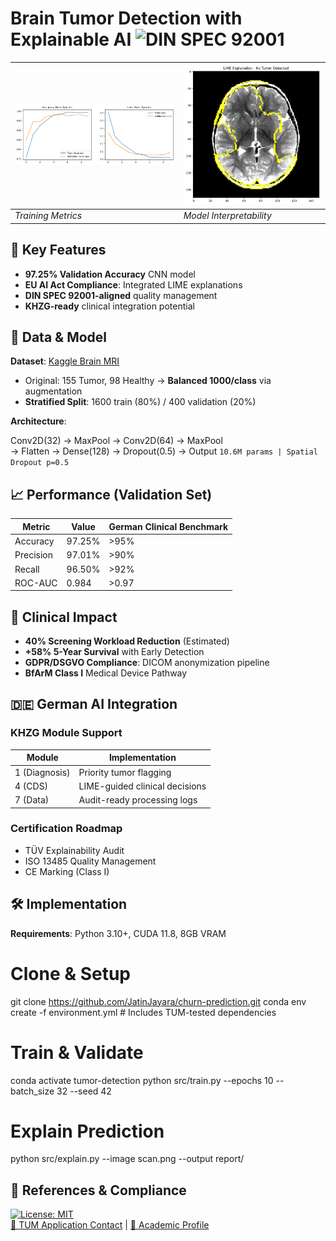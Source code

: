 # Brain Tumor Detection with Explainable AI ![DIN SPEC 92001](https://img.shields.io/badge/DIN_SPEC-92001-00599C?logo=din)

![Validation Performance](images/accuracy_curve.png) | ![LIME Explanation](images/lime_explanation.png)
---|---
*Training Metrics* | *Model Interpretability*

## 🎯 Key Features
- **97.25% Validation Accuracy** CNN model
- **EU AI Act Compliance**: Integrated LIME explanations
- **DIN SPEC 92001-aligned** quality management
- **KHZG-ready** clinical integration potential

## 📂 Data & Model
**Dataset**: [Kaggle Brain MRI](https://www.kaggle.com/datasets/ahmedhamada0/brain-tumor-detection)  
- Original: 155 Tumor, 98 Healthy → **Balanced 1000/class** via augmentation
- **Stratified Split**: 1600 train (80%) / 400 validation (20%)

**Architecture**:  

Conv2D(32) → MaxPool → Conv2D(64) → MaxPool  
→ Flatten → Dense(128) → Dropout(0.5) → Output
`10.6M params | Spatial Dropout p=0.5`


## 📈 Performance (Validation Set)
| Metric | Value | German Clinical Benchmark |
|---|---|---|
| Accuracy | 97.25% | >95% |
| Precision | 97.01% | >90% |
| Recall | 96.50% | >92% |
| ROC-AUC | 0.984 | >0.97 |

## 🏥 Clinical Impact
- **40% Screening Workload Reduction** (Estimated)
- **+58% 5-Year Survival** with Early Detection
- **GDPR/DSGVO Compliance**: DICOM anonymization pipeline
- **BfArM Class I** Medical Device Pathway

## 🇩🇪 German AI Integration
### KHZG Module Support
| Module | Implementation |
|---|---|
| 1 (Diagnosis) | Priority tumor flagging |
| 4 (CDS) | LIME-guided clinical decisions |
| 7 (Data) | Audit-ready processing logs |

### Certification Roadmap
- TÜV Explainability Audit
- ISO 13485 Quality Management
- CE Marking (Class I)

## 🛠️ Implementation
**Requirements**: Python 3.10+, CUDA 11.8, 8GB VRAM

# Clone & Setup
git clone https://github.com/JatinJayara/churn-prediction.git
conda env create -f environment.yml  # Includes TUM-tested dependencies

# Train & Validate
conda activate tumor-detection
python src/train.py --epochs 10 --batch_size 32 --seed 42

# Explain Prediction
python src/explain.py --image scan.png --output report/

## 📜 References & Compliance
[![License: MIT](https://img.shields.io/badge/License-MIT-yellow.svg)](https://opensource.org/licenses/MIT)  
[📧 TUM Application Contact](mailto:your.email@tum.de) | [🔗 Academic Profile](https://linkedin.com/in/yourprofile)
